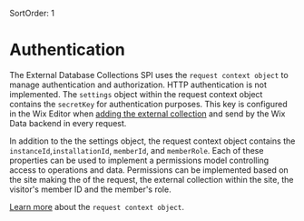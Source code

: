 SortOrder: 1
# Authentication

The External Database Collections SPI uses the `request context object` to manage authentication and authorization. HTTP authentication is not implemented. The `settings` object within the request context object contains the `secretKey` for authentication purposes. This key is configured in the Wix Editor when [adding the external collection](https://support.wix.com/en/article/corvid-adding-and-deleting-an-external-database-collection) and send by the Wix Data backend in every request.

In addition to the the settings object, the request context object contains the `instanceId`,`installationId`, `memberId`, and `memberRole`. Each of these properties can be used to implement a permissions model controlling access to operations and data. Permissions can be implemented based on the site making the of the request, the external collection within the site, the visitor's member ID and the member's role.

[Learn more](www.wix.com) about the `request context object`.
